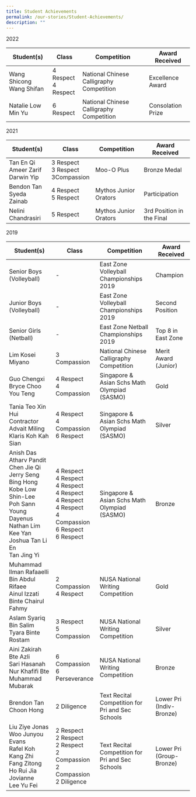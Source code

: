 ```yaml
---
title: Student Achievements
permalink: /our-stories/Student-Achievements/
description: ""
---
```

2022


| Student(s) | Class | Competition | Award Received | 
| -------- | -------- | -------- |-------- |
| Wang Shicong  <br> Wang Shifan     | 4 Respect <br> 4 Respect     | National Chinese Calligraphy Competition     | Excellence Award | 
| Natalie Low Min Yu | 6 Respect | National Chinese Calligraphy Competition | Consolation Prize

2021 

| Student(s) | Class | Competition | Award Received | 
| -------- | -------- | -------- |-------- |
| Tan En Qi  <br> Ameer Zarif  <br> Darwin Yip | 3 Respect <br>3 Respect  <br> 3Compassion | Moo-O Plus | Bronze Medal
| Bendon Tan  <br> Syeda Zainab| 4 Respect <br> 5 Respect| Mythos Junior Orators | Participation
| Nelini Chandrasiri | 5 Respect | Mythos Junior Orators | 3rd Position in the Final

2019

| Student(s) | Class | Competition | Award Received | 
| -------- | -------- | -------- |-------- |
| Senior Boys (Volleyball) | - | East Zone Volleyball Championships 2019 | Champion
| Junior Boys (Volleyball) | - | East Zone Volleyball Championships 2019 | Second Position
| Senior Girls (Netball) | - | East Zone Netball Championships 2019 | Top 8 in East Zone
| Lim Kosei Miyano | 3 Compassion | National Chinese Calligraphy Competition | Merit Award (Junior)
| Guo Chengxi  <br> Bryce Choo You Teng | 4 Respect  <br> 4 Compassion | Singapore & Asian Schs Math Olympiad (SASMO) | Gold
| Tania Teo Xin Hui  <br> Contractor Advait Miling  <br> Klaris Koh Kah Sian | 4 Respect  <br> 4 Compassion  <br> 6 Respect | Singapore & Asian Schs Math Olympiad (SASMO) | Silver
| Anish Das  <br> Atharv Pandit  <br> Chen Jie Qi  <br> Jerry Seng Bing Hong  <br> Kobe Low Shin-Lee  <br> Poh Sann Young Dayenus  <br> Nathan Lim Kee Yan  <br> Joshua Tan Li En  <br>Tan Jing Yi | 4 Respect   <br>4 Respect   <br>4 Respect   <br>4 Respect   <br>4 Respect   <br>4 Respect   <br>4 Compassion   <br>6 Respect   <br>6 Respect| Singapore & Asian Schs Math Olympiad (SASMO) | Bronze
|Muhammad Ilman Rafaaelli Bin Abdul Rifaee  <br> Ainul Izzati Binte Chairul Fahmy| 2 Compassion  <br> 4 Respect | NUSA National Writing Competition | Gold
| Aslam Syariq Bin Salim  <br>Tyara Binte Rostam | 3 Respect  <br> 5 Compassion| NUSA National Writing Competition | Silver
| Aini Zakirah Bte Azli  <br> Sari Hasanah Nur Khafifi Bte Muhammad Mubarak| 6 Compassion  <br>6 Perseverance | NUSA National Writing Competition |Bronze
|Brendon Tan Choon Hong | 2 Diligence | Text Recital Competition for Pri and Sec Schools | Lower Pri (Indiv-Bronze)
| Liu Ziye Jonas  <br> Woo Junyou Evans  <br>Rafel Koh Kang Zhi  <br>Fang Zitong  <br>Ho Rui Jia Jovianne  <br>Lee Yu Fei | 2 Respect  <br>2 Respect  <br>2 Respect  <br>2 Compassion <br>2 Compassion  <br>2 Diligence | Text Recital Competition for Pri and Sec Schools | Lower Pri (Group-Bronze)